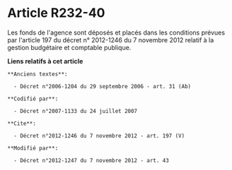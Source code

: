 # Article R232-40

Les fonds de l'agence sont déposés et placés dans les conditions prévues par l'article 197 du décret n° 2012-1246 du 7
novembre 2012 relatif à la gestion budgétaire et comptable publique.

**Liens relatifs à cet article**

	**Anciens textes**:

	  - Décret n°2006-1204 du 29 septembre 2006 - art. 31 (Ab)

	**Codifié par**:

	  - Décret n°2007-1133 du 24 juillet 2007

	**Cite**:

	  - Décret n°2012-1246 du 7 novembre 2012 - art. 197 (V)

	**Modifié par**:

	  - Décret n°2012-1247 du 7 novembre 2012 - art. 43
